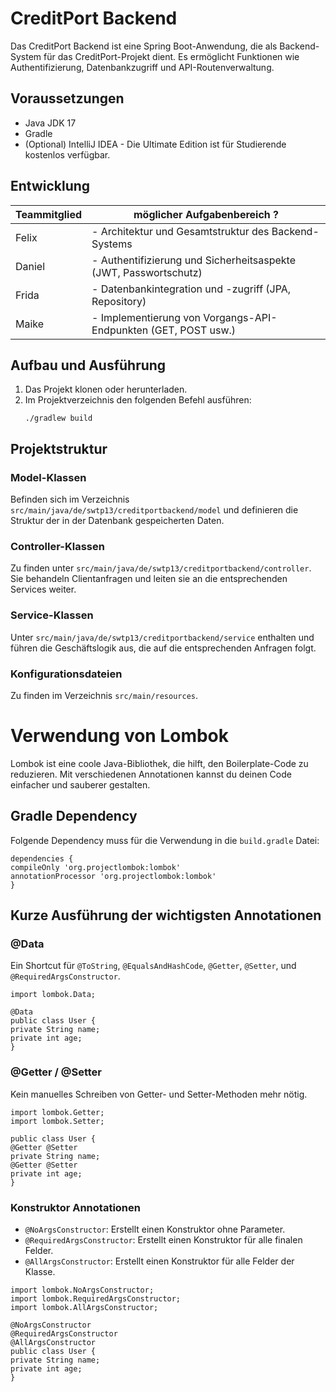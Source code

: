 # CreditPort Backend

Das CreditPort Backend ist eine Spring Boot-Anwendung, die als Backend-System für das CreditPort-Projekt dient. Es ermöglicht Funktionen wie Authentifizierung, Datenbankzugriff und API-Routenverwaltung.

## Voraussetzungen

- Java JDK 17
- Gradle
- (Optional) IntelliJ IDEA - Die Ultimate Edition ist für Studierende kostenlos verfügbar.

## Entwicklung 

| Teammitglied  | möglicher Aufgabenbereich    ?                |
|---------------|-----------------------------------------------|
| Felix         | - Architektur und Gesamtstruktur des Backend-Systems|
| Daniel        | - Authentifizierung und Sicherheitsaspekte (JWT, Passwortschutz)|
| Frida         | - Datenbankintegration und -zugriff (JPA, Repository)|
| Maike         | - Implementierung von Vorgangs-API-Endpunkten (GET, POST usw.)|


## Aufbau und Ausführung


1. Das Projekt klonen oder herunterladen.
2. Im Projektverzeichnis den folgenden Befehl ausführen:
    ```shell
    ./gradlew build
    ```

## Projektstruktur

### Model-Klassen
Befinden sich im Verzeichnis `src/main/java/de/swtp13/creditportbackend/model` und definieren die Struktur der in der Datenbank gespeicherten Daten.

### Controller-Klassen
Zu finden unter `src/main/java/de/swtp13/creditportbackend/controller`. Sie behandeln Clientanfragen und leiten sie an die entsprechenden Services weiter.

### Service-Klassen
Unter `src/main/java/de/swtp13/creditportbackend/service` enthalten und führen die Geschäftslogik aus, die auf die entsprechenden Anfragen folgt.

### Konfigurationsdateien
Zu finden im Verzeichnis `src/main/resources`.


# Verwendung von Lombok

Lombok ist eine coole Java-Bibliothek, die hilft, den Boilerplate-Code zu reduzieren. Mit verschiedenen Annotationen kannst du deinen Code einfacher und sauberer gestalten.

## Gradle Dependency

Folgende Dependency muss für die Verwendung in die  `build.gradle` Datei:
```
dependencies {
compileOnly 'org.projectlombok:lombok'
annotationProcessor 'org.projectlombok:lombok'
}
```

## Kurze Ausführung der wichtigsten Annotationen

### @Data

Ein Shortcut für `@ToString`, `@EqualsAndHashCode`, `@Getter`, `@Setter`, und `@RequiredArgsConstructor`.
```
import lombok.Data;

@Data
public class User {
private String name;
private int age;
}
```

### @Getter / @Setter

Kein manuelles Schreiben von Getter- und Setter-Methoden mehr nötig.
```
import lombok.Getter;
import lombok.Setter;

public class User {
@Getter @Setter
private String name;
@Getter @Setter
private int age;
}
```

### Konstruktor Annotationen

- `@NoArgsConstructor`: Erstellt einen Konstruktor ohne Parameter.
- `@RequiredArgsConstructor`: Erstellt einen Konstruktor für alle finalen Felder.
- `@AllArgsConstructor`: Erstellt einen Konstruktor für alle Felder der Klasse.
```
import lombok.NoArgsConstructor;
import lombok.RequiredArgsConstructor;
import lombok.AllArgsConstructor;

@NoArgsConstructor
@RequiredArgsConstructor
@AllArgsConstructor
public class User {
private String name;
private int age;
}

```



